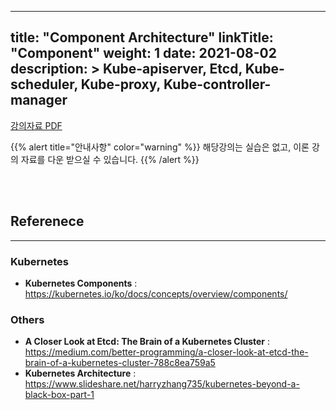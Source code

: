 
---
title: "Component Architecture"
linkTitle: "Component"
weight: 1
date: 2021-08-02
description: > 
  Kube-apiserver, Etcd, Kube-scheduler, Kube-proxy, Kube-controller-manager
---



<div class="mx-auto">
	<a class="btn btn-lg btn-secondary mr-3 mb-4" href="/documents/architecture/Component.pdf" download>
		강의자료 PDF <i class="fas fa-download ml-2"></i>
	</a>
</div>


{{% alert title="안내사항" color="warning" %}}
해당강의는 실습은 없고, 이론 강의 자료를 다운 받으실 수 있습니다.
{{% /alert %}}


<br/>
<br/>




## Referenece
---

### __Kubernetes__
  - __Kubernetes Components__ : <https://kubernetes.io/ko/docs/concepts/overview/components/>
  
### __Others__
  - __A Closer Look at Etcd: The Brain of a Kubernetes Cluster__ : <https://medium.com/better-programming/a-closer-look-at-etcd-the-brain-of-a-kubernetes-cluster-788c8ea759a5>
  - __Kubernetes Architecture__ : <https://www.slideshare.net/harryzhang735/kubernetes-beyond-a-black-box-part-1>

